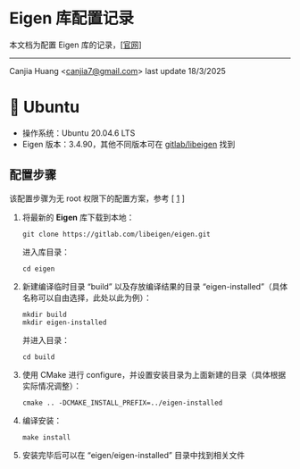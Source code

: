 # Eigen 库配置记录

本文档为配置 Eigen 库的记录，[[官网]](https://www.graphics.rwth-aachen.de/software/openmesh/)

---

Canjia Huang <<canjia7@gmail.com>> last update 18/3/2025

# :penguin: Ubuntu

- 操作系统：Ubuntu 20.04.6 LTS
- Eigen 版本：3.4.90，其他不同版本可在 [gitlab/libeigen](https://gitlab.com/libeigen/eigen/-/releases/?before=eyJyZWxlYXNlZF9hdCI6IjIwMTYtMTItMDYgMTE6NDM6MDAuMDAwMDAwMDAwICswMDAwIiwiaWQiOiIxMTE0MzE2In0) 找到

## 配置步骤

该配置步骤为无 root 权限下的配置方案，参考 [ [1] ]

1. 将最新的 **Eigen** 库下载到本地：

    ```
    git clone https://gitlab.com/libeigen/eigen.git
    ```

    进入库目录：

    ```
    cd eigen
    ```

2. 新建编译临时目录 “build” 以及存放编译结果的目录 “eigen-installed”（具体名称可以自由选择，此处以此为例）：

    ```
    mkdir build
    mkdir eigen-installed
    ```

    并进入目录：

    ```
    cd build
    ```

3. 使用 CMake 进行 configure，并设置安装目录为上面新建的目录（具体根据实际情况调整）：

    ```
    cmake .. -DCMAKE_INSTALL_PREFIX=../eigen-installed
    ```

4. 编译安装：

    ```
    make install
    ```

5. 安装完毕后可以在 “eigen/eigen-installed” 目录中找到相关文件

    <!-- 需要将相关目录设置到系统环境变量中：

    ```
    vim ~/.bashrc
    ```

    在文件的最后添加 “eigen/eigen-installed/include/eigen3” 目录（具体以实际情况为准）：

    ```
    export CPATH=${CPATH}:/home/huangcanjia/eigen/eigen-installed/include/eigen3
    ```

    保存并退出后，重新加载环境变量：

    ```
    source ~/.bashrc
    ``` -->

[1]: https://blog.csdn.net/weixin_40966959/article/details/132275847